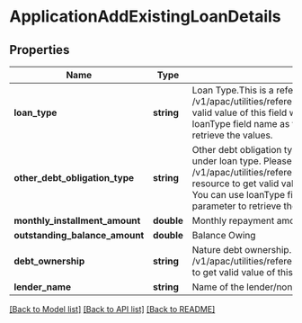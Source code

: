 # ApplicationAddExistingLoanDetails

## Properties
Name | Type | Description | Notes
------------ | ------------- | ------------- | -------------
**loan_type** | **string** | Loan Type.This is a reference data field. Please use /v1/apac/utilities/referenceData/{loanType} resource to get valid value of this field with description. You can use loanType field name as the referenceCode parameter to retrieve the values. | [optional] 
**other_debt_obligation_type** | **string** | Other debt obligation type. Free text if others is selected under loan type. Please use /v1/apac/utilities/referenceData/{otherDebtObligationType} resource to get valid value of this field with description. You can use loanType field name as the referenceCode parameter to retrieve the values. | [optional] 
**monthly_installment_amount** | **double** | Monthly repayment amount | [optional] 
**outstanding_balance_amount** | **double** | Balance Owing | [optional] 
**debt_ownership** | **string** | Nature debt ownership. Please use /v1/apac/utilities/referenceData/{debtOwnership} resource to get valid value of this field with description. | [optional] 
**lender_name** | **string** | Name of the lender/non-banking financial institution. | [optional] 

[[Back to Model list]](../../README.md#documentation-for-models) [[Back to API list]](../../README.md#documentation-for-api-endpoints) [[Back to README]](../../README.md)

